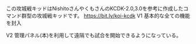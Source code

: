 この攻城戦キッドはNishitoさんやくもさんのKCDK-2.0,3.0を参考に作成したコマンド群型の攻城戦キッドです。
https://bit.ly/koi-kcdk
V1
基本的な全ての機能を封入

V2
管理パネル(本)を利用して遠隔でも試合を開始できるようになっている。
